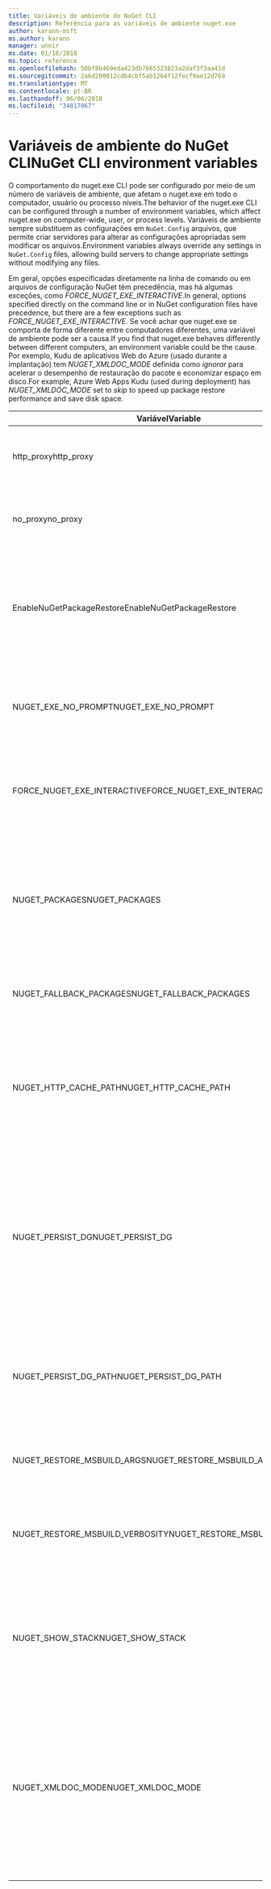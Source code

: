 ```yaml
---
title: Variáveis de ambiente do NuGet CLI
description: Referência para as variáveis de ambiente nuget.exe
author: karann-msft
ms.author: karann
manager: unnir
ms.date: 01/18/2018
ms.topic: reference
ms.openlocfilehash: 50bf8b469eda423db7665323823a2daf3f3aa41d
ms.sourcegitcommit: 2a6d200012cdb4cbf5ab1264f12fecf9ae12d769
ms.translationtype: MT
ms.contentlocale: pt-BR
ms.lasthandoff: 06/06/2018
ms.locfileid: "34817067"
---
```

# <a name="nuget-cli-environment-variables"></a><span data-ttu-id="3f930-103">Variáveis de ambiente do NuGet CLI</span><span class="sxs-lookup"><span data-stu-id="3f930-103">NuGet CLI environment variables</span></span>

<span data-ttu-id="3f930-104">O comportamento do nuget.exe CLI pode ser configurado por meio de um número de variáveis de ambiente, que afetam o nuget.exe em todo o computador, usuário ou processo níveis.</span><span class="sxs-lookup"><span data-stu-id="3f930-104">The behavior of the nuget.exe CLI can be configured through a number of environment variables, which affect nuget.exe on computer-wide, user, or process levels.</span></span> <span data-ttu-id="3f930-105">Variáveis de ambiente sempre substituem as configurações em `NuGet.Config` arquivos, que permite criar servidores para alterar as configurações apropriadas sem modificar os arquivos.</span><span class="sxs-lookup"><span data-stu-id="3f930-105">Environment variables always override any settings in `NuGet.Config` files, allowing build servers to change appropriate settings without modifying any files.</span></span>

<span data-ttu-id="3f930-106">Em geral, opções especificadas diretamente na linha de comando ou em arquivos de configuração NuGet têm precedência, mas há algumas exceções, como *FORCE_NUGET_EXE_INTERACTIVE*.</span><span class="sxs-lookup"><span data-stu-id="3f930-106">In general, options specified directly on the command line or in NuGet configuration files have precedence, but there are a few exceptions such as *FORCE_NUGET_EXE_INTERACTIVE*.</span></span> <span data-ttu-id="3f930-107">Se você achar que nuget.exe se comporta de forma diferente entre computadores diferentes, uma variável de ambiente pode ser a causa.</span><span class="sxs-lookup"><span data-stu-id="3f930-107">If you find that nuget.exe behaves differently between different computers, an environment variable could be the cause.</span></span> <span data-ttu-id="3f930-108">Por exemplo, Kudu de aplicativos Web do Azure (usado durante a implantação) tem *NUGET_XMLDOC_MODE* definida como *ignorar* para acelerar o desempenho de restauração do pacote e economizar espaço em disco.</span><span class="sxs-lookup"><span data-stu-id="3f930-108">For example, Azure Web Apps Kudu (used during deployment) has *NUGET_XMLDOC_MODE* set to *skip* to speed up package restore performance and save disk space.</span></span>

| <span data-ttu-id="3f930-109">Variável</span><span class="sxs-lookup"><span data-stu-id="3f930-109">Variable</span></span> | <span data-ttu-id="3f930-110">Descrição</span><span class="sxs-lookup"><span data-stu-id="3f930-110">Description</span></span> | <span data-ttu-id="3f930-111">Comentários</span><span class="sxs-lookup"><span data-stu-id="3f930-111">Remarks</span></span> |
| --- | --- | --- |
| <span data-ttu-id="3f930-112">http_proxy</span><span class="sxs-lookup"><span data-stu-id="3f930-112">http_proxy</span></span> | <span data-ttu-id="3f930-113">Proxy HTTP usado para operações de HTTP do NuGet.</span><span class="sxs-lookup"><span data-stu-id="3f930-113">Http proxy used for NuGet HTTP operations.</span></span> | <span data-ttu-id="3f930-114">Isso deve ser especificado como `http://<username>:<password>@proxy.com`.</span><span class="sxs-lookup"><span data-stu-id="3f930-114">This would be specified as `http://<username>:<password>@proxy.com`.</span></span> |
| <span data-ttu-id="3f930-115">no_proxy</span><span class="sxs-lookup"><span data-stu-id="3f930-115">no_proxy</span></span> | <span data-ttu-id="3f930-116">Configura os domínios para ignorar o uso do proxy.</span><span class="sxs-lookup"><span data-stu-id="3f930-116">Configures domains to bypass from using proxy.</span></span> | <span data-ttu-id="3f930-117">Especificado como domínios separados por vírgula (,).</span><span class="sxs-lookup"><span data-stu-id="3f930-117">Specified as domains separated by comma (,).</span></span> |
| <span data-ttu-id="3f930-118">EnableNuGetPackageRestore</span><span class="sxs-lookup"><span data-stu-id="3f930-118">EnableNuGetPackageRestore</span></span> | <span data-ttu-id="3f930-119">Sinalizador para se NuGet implicitamente deve conceder consentimento se exigido pelo pacote na restauração.</span><span class="sxs-lookup"><span data-stu-id="3f930-119">Flag for if NuGet should implicitly grant consent if that's required by package on restore.</span></span> | <span data-ttu-id="3f930-120">Sinalizador especificado é tratado como *true* ou *1*, qualquer outro valor tratado como sinalizador não definido.</span><span class="sxs-lookup"><span data-stu-id="3f930-120">Specified flag is treated as *true* or *1*, any other value treated as flag not set.</span></span> |
| <span data-ttu-id="3f930-121">NUGET_EXE_NO_PROMPT</span><span class="sxs-lookup"><span data-stu-id="3f930-121">NUGET_EXE_NO_PROMPT</span></span> | <span data-ttu-id="3f930-122">Impede que o arquivo exe para solicitar credenciais.</span><span class="sxs-lookup"><span data-stu-id="3f930-122">Prevents the exe for prompting for credentials.</span></span> | <span data-ttu-id="3f930-123">Qualquer valor exceto a cadeia de caracteres nula ou vazia será tratada como esse sinalizador conjunto/verdadeiro.</span><span class="sxs-lookup"><span data-stu-id="3f930-123">Any value except null or empty string will be treated as this flag set/true.</span></span> |
| <span data-ttu-id="3f930-124">FORCE_NUGET_EXE_INTERACTIVE</span><span class="sxs-lookup"><span data-stu-id="3f930-124">FORCE_NUGET_EXE_INTERACTIVE</span></span> | <span data-ttu-id="3f930-125">Variável de ambiente global para forçar o modo interativo.</span><span class="sxs-lookup"><span data-stu-id="3f930-125">Global environment variable to force interactive mode.</span></span> | <span data-ttu-id="3f930-126">Qualquer valor exceto a cadeia de caracteres nula ou vazia será tratada como esse sinalizador conjunto/verdadeiro.</span><span class="sxs-lookup"><span data-stu-id="3f930-126">Any value except null or empty string will be treated as this flag set/true.</span></span> |
| <span data-ttu-id="3f930-127">NUGET_PACKAGES</span><span class="sxs-lookup"><span data-stu-id="3f930-127">NUGET_PACKAGES</span></span> | <span data-ttu-id="3f930-128">Caminho a ser usado para o *pacotes global* pasta conforme descrito em [Gerenciando os pacotes globais e as pastas do cache](../consume-packages/managing-the-global-packages-and-cache-folders.md).</span><span class="sxs-lookup"><span data-stu-id="3f930-128">Path to use for the *global-packages* folder as described on [Managing the global packages and cache folders](../consume-packages/managing-the-global-packages-and-cache-folders.md).</span></span> | <span data-ttu-id="3f930-129">Especificado como um caminho absoluto.</span><span class="sxs-lookup"><span data-stu-id="3f930-129">Specified as absolute path.</span></span> |
| <span data-ttu-id="3f930-130">NUGET_FALLBACK_PACKAGES</span><span class="sxs-lookup"><span data-stu-id="3f930-130">NUGET_FALLBACK_PACKAGES</span></span> | <span data-ttu-id="3f930-131">Pastas de pacotes de fallback global.</span><span class="sxs-lookup"><span data-stu-id="3f930-131">Global fallback packages folders.</span></span> | <span data-ttu-id="3f930-132">Caminhos de pasta absoluto separados por ponto e vírgula (;).</span><span class="sxs-lookup"><span data-stu-id="3f930-132">Absolute folder paths separated by semicolon (;).</span></span> |
| <span data-ttu-id="3f930-133">NUGET_HTTP_CACHE_PATH</span><span class="sxs-lookup"><span data-stu-id="3f930-133">NUGET_HTTP_CACHE_PATH</span></span> | <span data-ttu-id="3f930-134">Caminho a ser usado para o *cache http* pasta conforme descrito em [Gerenciando os pacotes globais e as pastas do cache](../consume-packages/managing-the-global-packages-and-cache-folders.md).</span><span class="sxs-lookup"><span data-stu-id="3f930-134">Path to use for the *http-cache* folder as described on [Managing the global packages and cache folders](../consume-packages/managing-the-global-packages-and-cache-folders.md).</span></span> | <span data-ttu-id="3f930-135">Especificado como um caminho absoluto.</span><span class="sxs-lookup"><span data-stu-id="3f930-135">Specified as absolute path.</span></span> |
| <span data-ttu-id="3f930-136">NUGET_PERSIST_DG</span><span class="sxs-lookup"><span data-stu-id="3f930-136">NUGET_PERSIST_DG</span></span> | <span data-ttu-id="3f930-137">Sinalizador que indica se devem ser persistidos dg arquivos (dados coletados do MSBuild).</span><span class="sxs-lookup"><span data-stu-id="3f930-137">Flag indicating if dg files (data collected from MSBuild) should be persisted.</span></span> | <span data-ttu-id="3f930-138">Especificado como *true* ou *false* (padrão), se não definida NUGET_PERSIST_DG_PATH será armazenado para o diretório temporário (NuGetScratch pasta no diretório temp de ambiente atual).</span><span class="sxs-lookup"><span data-stu-id="3f930-138">Specified as *true* or *false* (default), if NUGET_PERSIST_DG_PATH not set will be stored to temporary directory (NuGetScratch folder in current environment temp directory).</span></span> |
| <span data-ttu-id="3f930-139">NUGET_PERSIST_DG_PATH</span><span class="sxs-lookup"><span data-stu-id="3f930-139">NUGET_PERSIST_DG_PATH</span></span> | <span data-ttu-id="3f930-140">Caminho para manter arquivos GD.</span><span class="sxs-lookup"><span data-stu-id="3f930-140">Path to persist dg files.</span></span> | <span data-ttu-id="3f930-141">Especificado como um caminho absoluto, essa opção é usado apenas quando *NUGET_PERSIST_DG* é definido como true.</span><span class="sxs-lookup"><span data-stu-id="3f930-141">Specified as absolute path, this option is only used when *NUGET_PERSIST_DG* is set to true.</span></span> |
| <span data-ttu-id="3f930-142">NUGET_RESTORE_MSBUILD_ARGS</span><span class="sxs-lookup"><span data-stu-id="3f930-142">NUGET_RESTORE_MSBUILD_ARGS</span></span> | <span data-ttu-id="3f930-143">Define os argumentos adicionais do MSBuild.</span><span class="sxs-lookup"><span data-stu-id="3f930-143">Sets additional MSBuild arguments.</span></span> | |
| <span data-ttu-id="3f930-144">NUGET_RESTORE_MSBUILD_VERBOSITY</span><span class="sxs-lookup"><span data-stu-id="3f930-144">NUGET_RESTORE_MSBUILD_VERBOSITY</span></span> | <span data-ttu-id="3f930-145">Define o nível de detalhes de log do MSBuild.</span><span class="sxs-lookup"><span data-stu-id="3f930-145">Sets the MSBuild log verbosity.</span></span> | <span data-ttu-id="3f930-146">O padrão é *silencioso* ("/ v: p").</span><span class="sxs-lookup"><span data-stu-id="3f930-146">Default is *quiet* ("/v:q").</span></span> <span data-ttu-id="3f930-147">Os valores possíveis *q [uiet]*, *m [ínimo]*, *n [ormal]*, *d [etailed]*, e *diag [nostic]*.</span><span class="sxs-lookup"><span data-stu-id="3f930-147">Possible values *q[uiet]*, *m[inimal]*, *n[ormal]*, *d[etailed]*, and *diag[nostic]*.</span></span> |
| <span data-ttu-id="3f930-148">NUGET_SHOW_STACK</span><span class="sxs-lookup"><span data-stu-id="3f930-148">NUGET_SHOW_STACK</span></span> | <span data-ttu-id="3f930-149">Determina se a exceção completa (incluindo o rastreamento de pilha) deve ser exibida para o usuário.</span><span class="sxs-lookup"><span data-stu-id="3f930-149">Determines whether the full exception (including stack trace) should be displayed to the user.</span></span> | <span data-ttu-id="3f930-150">Especificado como *true* ou *false* (padrão).</span><span class="sxs-lookup"><span data-stu-id="3f930-150">Specified as *true* or *false* (default).</span></span> |
| <span data-ttu-id="3f930-151">NUGET_XMLDOC_MODE</span><span class="sxs-lookup"><span data-stu-id="3f930-151">NUGET_XMLDOC_MODE</span></span> | <span data-ttu-id="3f930-152">Determina como a extração do arquivo de documentação de XML de assemblies deve ser tratada.</span><span class="sxs-lookup"><span data-stu-id="3f930-152">Determines how assemblies XML documentation file extraction should be handled.</span></span> | <span data-ttu-id="3f930-153">Os modos suportados são *ignorar* (não extraia os arquivos de documentação XML), *compactar* (armazenam arquivos de documento XML como um arquivo zip) ou *nenhum* (padrão, trate os arquivos de documentos XML como normal arquivos).</span><span class="sxs-lookup"><span data-stu-id="3f930-153">Supported modes are *skip* (do not extract XML documentation files), *compress* (store XML doc files as a zip archive) or *none* (default, treat XML doc files as regular files).</span></span> |
